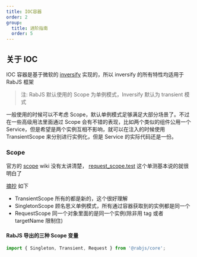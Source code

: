 ```yaml
---
title: IOC容器
order: 2
group:
  title: 进阶指南
  order: 5
---
```


## 关于 IOC

IOC 容器是基于微软的 [inversify](https://github.com/inversify/InversifyJS) 实现的，所以 inversify 的所有特性均适用于 RabJS 框架

> 注: RabJS 默认使用的 Scope 为单例模式，Inversify 默认为 transient 模式

一般使用的时候可以不考虑 Scope，默认单例模式足够满足大部分场景了。不过在一些高级用法里面通过 Scope 会有不错的表现，比如两个类似的组件公用一个 Service，但是希望是两个实例互相不影响，就可以在注入的时候使用 TransientScope 来分别进行实例化，但是 Service 的实际代码还是一份。

### Scope

官方的 [scope](https://github.com/inversify/InversifyJS/blob/master/wiki/scope.md) wiki 没有太讲清楚， [request_scope.test](https://github.com/inversify/InversifyJS/blob/master/test/features/request_scope.test.ts) 这个单测基本说的就很明白了

[摘抄](https://www.ximing.ren/post/2019/inversifyjs/) 如下

- TransientScope 所有的都是新的，这个很好理解
- SingletonScope 顾名思义单例模式，所有通过容器获取到的实例都是同一个
- RequestScope 同一个对象里面的是同一个实例(除非用 tag 或者 targetName 限制住)

#### RabJS 导出的三种 Scope 变量

```typescript jsx
import { Singleton, Transient, Request } from '@rabjs/core';
```
